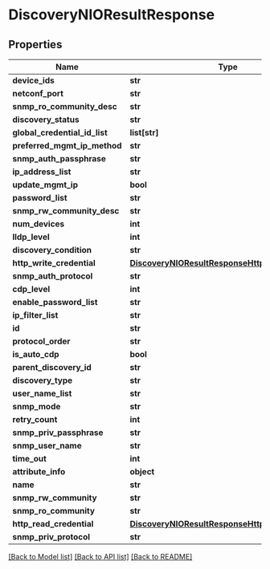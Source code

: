 # DiscoveryNIOResultResponse

## Properties
Name | Type | Description | Notes
------------ | ------------- | ------------- | -------------
**device_ids** | **str** |  | [optional] 
**netconf_port** | **str** |  | [optional] 
**snmp_ro_community_desc** | **str** |  | [optional] 
**discovery_status** | **str** |  | [optional] 
**global_credential_id_list** | **list[str]** |  | [optional] 
**preferred_mgmt_ip_method** | **str** |  | [optional] 
**snmp_auth_passphrase** | **str** |  | [optional] 
**ip_address_list** | **str** |  | [optional] 
**update_mgmt_ip** | **bool** |  | [optional] 
**password_list** | **str** |  | [optional] 
**snmp_rw_community_desc** | **str** |  | [optional] 
**num_devices** | **int** |  | [optional] 
**lldp_level** | **int** |  | [optional] 
**discovery_condition** | **str** |  | [optional] 
**http_write_credential** | [**DiscoveryNIOResultResponseHttpWriteCredential**](DiscoveryNIOResultResponseHttpWriteCredential.md) |  | [optional] 
**snmp_auth_protocol** | **str** |  | [optional] 
**cdp_level** | **int** |  | [optional] 
**enable_password_list** | **str** |  | [optional] 
**ip_filter_list** | **str** |  | [optional] 
**id** | **str** |  | [optional] 
**protocol_order** | **str** |  | [optional] 
**is_auto_cdp** | **bool** |  | [optional] 
**parent_discovery_id** | **str** |  | [optional] 
**discovery_type** | **str** |  | [optional] 
**user_name_list** | **str** |  | [optional] 
**snmp_mode** | **str** |  | [optional] 
**retry_count** | **int** |  | [optional] 
**snmp_priv_passphrase** | **str** |  | [optional] 
**snmp_user_name** | **str** |  | [optional] 
**time_out** | **int** |  | [optional] 
**attribute_info** | **object** |  | [optional] 
**name** | **str** |  | [optional] 
**snmp_rw_community** | **str** |  | [optional] 
**snmp_ro_community** | **str** |  | [optional] 
**http_read_credential** | [**DiscoveryNIOResultResponseHttpWriteCredential**](DiscoveryNIOResultResponseHttpWriteCredential.md) |  | [optional] 
**snmp_priv_protocol** | **str** |  | [optional] 

[[Back to Model list]](../README.md#documentation-for-models) [[Back to API list]](../README.md#documentation-for-api-endpoints) [[Back to README]](../README.md)



